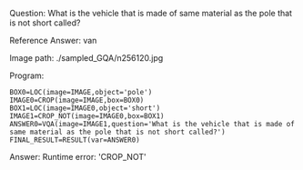 Question: What is the vehicle that is made of same material as the pole that is not short called?

Reference Answer: van

Image path: ./sampled_GQA/n256120.jpg

Program:

```
BOX0=LOC(image=IMAGE,object='pole')
IMAGE0=CROP(image=IMAGE,box=BOX0)
BOX1=LOC(image=IMAGE0,object='short')
IMAGE1=CROP_NOT(image=IMAGE0,box=BOX1)
ANSWER0=VQA(image=IMAGE1,question='What is the vehicle that is made of same material as the pole that is not short called?')
FINAL_RESULT=RESULT(var=ANSWER0)
```
Answer: Runtime error: 'CROP_NOT'

